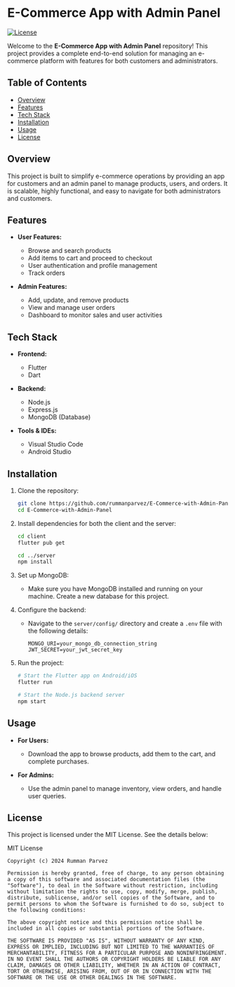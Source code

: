
# E-Commerce App with Admin Panel

[![License](https://img.shields.io/badge/license-MIT-blue.svg)](LICENSE)

Welcome to the **E-Commerce App with Admin Panel** repository! This project provides a complete end-to-end solution for managing an e-commerce platform with features for both customers and administrators.

## Table of Contents
- [Overview](#overview)
- [Features](#features)
- [Tech Stack](#tech-stack)
- [Installation](#installation)
- [Usage](#usage)
- [License](#license)
  
## Overview
This project is built to simplify e-commerce operations by providing an app for customers and an admin panel to manage products, users, and orders. It is scalable, highly functional, and easy to navigate for both administrators and customers.

## Features
- **User Features:**
  - Browse and search products
  - Add items to cart and proceed to checkout
  - User authentication and profile management
  - Track orders

- **Admin Features:**
  - Add, update, and remove products
  - View and manage user orders
  - Dashboard to monitor sales and user activities

## Tech Stack
- **Frontend:**
  - Flutter
  - Dart

- **Backend:**
  - Node.js
  - Express.js
  - MongoDB (Database)

- **Tools & IDEs:**
  - Visual Studio Code
  - Android Studio

## Installation

1. Clone the repository:
    ```bash
    git clone https://github.com/rummanparvez/E-Commerce-with-Admin-Panel.git
    cd E-Commerce-with-Admin-Panel
    ```

2. Install dependencies for both the client and the server:
    ```bash
    cd client
    flutter pub get

    cd ../server
    npm install
    ```

3. Set up MongoDB:
   - Make sure you have MongoDB installed and running on your machine. Create a new database for this project.

4. Configure the backend:
   - Navigate to the `server/config/` directory and create a `.env` file with the following details:
     ```plaintext
     MONGO_URI=your_mongo_db_connection_string
     JWT_SECRET=your_jwt_secret_key
     ```

5. Run the project:
    ```bash
    # Start the Flutter app on Android/iOS
    flutter run

    # Start the Node.js backend server
    npm start
    ```

## Usage

- **For Users:**
  - Download the app to browse products, add them to the cart, and complete purchases.
  
- **For Admins:**
  - Use the admin panel to manage inventory, view orders, and handle user queries.

## License
This project is licensed under the MIT License. See the details below:

MIT License

```
Copyright (c) 2024 Rumman Parvez

Permission is hereby granted, free of charge, to any person obtaining a copy of this software and associated documentation files (the "Software"), to deal in the Software without restriction, including without limitation the rights to use, copy, modify, merge, publish, distribute, sublicense, and/or sell copies of the Software, and to permit persons to whom the Software is furnished to do so, subject to the following conditions:

The above copyright notice and this permission notice shall be included in all copies or substantial portions of the Software.

THE SOFTWARE IS PROVIDED "AS IS", WITHOUT WARRANTY OF ANY KIND, EXPRESS OR IMPLIED, INCLUDING BUT NOT LIMITED TO THE WARRANTIES OF MERCHANTABILITY, FITNESS FOR A PARTICULAR PURPOSE AND NONINFRINGEMENT. IN NO EVENT SHALL THE AUTHORS OR COPYRIGHT HOLDERS BE LIABLE FOR ANY CLAIM, DAMAGES OR OTHER LIABILITY, WHETHER IN AN ACTION OF CONTRACT, TORT OR OTHERWISE, ARISING FROM, OUT OF OR IN CONNECTION WITH THE SOFTWARE OR THE USE OR OTHER DEALINGS IN THE SOFTWARE.
```


